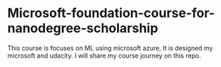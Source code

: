 # Microsoft-foundation-course-for-nanodegree-scholarship
This course is focuses on ML using microsoft azure, It is designed my microsoft and udacity. I will share my course journey on this repo.
